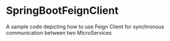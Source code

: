 # SpringBootFeignClient
A sample code depicting how to use Feign Client for synchronous communication between two MicroServices
